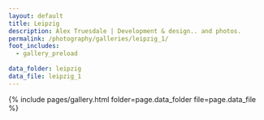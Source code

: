 ```yaml
---
layout: default
title: Leipzig
description: Alex Truesdale | Development & design.. and photos.
permalink: /photography/galleries/leipzig_1/
foot_includes:
  - gallery_preload
  
data_folder: leipzig
data_file: leipzig_1
---
```

{% include pages/gallery.html folder=page.data_folder file=page.data_file %}
